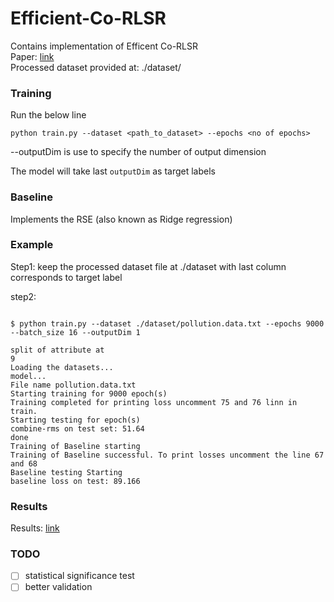 # Efficient-Co-RLSR
Contains  implementation of  Efficent Co-RLSR  
Paper: [link](https://citeseerx.ist.psu.edu/viewdoc/download?doi=10.1.1.68.7014&rep=rep1&type=pdf)  
Processed dataset provided at: ./dataset/  

### Training 
Run the below line
```
python train.py --dataset <path_to_dataset> --epochs <no of epochs>
```
--outputDim is use to specify the number of output dimension

The model will take last ```outputDim``` as target labels

### Baseline 
Implements the RSE (also known as Ridge regression)

### Example
Step1: keep the processed dataset file at ./dataset with last column corresponds to target label  

step2:
```

$ python train.py --dataset ./dataset/pollution.data.txt --epochs 9000 --batch_size 16 --outputDim 1

split of attribute at
9
Loading the datasets...
model...
File name pollution.data.txt
Starting training for 9000 epoch(s)
Training completed for printing loss uncomment 75 and 76 linn in train.
Starting testing for epoch(s)
combine-rms on test set: 51.64
done
Training of Baseline starting
Training of Baseline successful. To print losses uncomment the line 67 and 68
Baseline testing Starting
baseline loss on test: 89.166
```

### Results
Results: [link](https://docs.google.com/document/d/17BtTTLGRWsAMNoZkYNj13UZ1iDSJ96VNql0TteO5lFA/edit?usp=sharing)

### TODO
- [ ] statistical significance test  
- [ ] better validation   